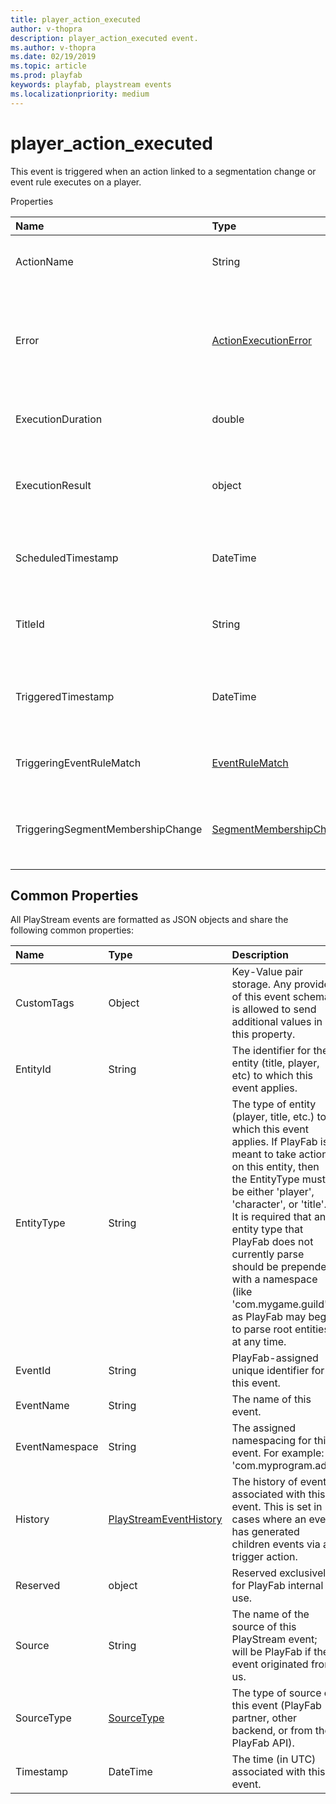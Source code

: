 ```yaml
---
title: player_action_executed
author: v-thopra
description: player_action_executed event.
ms.author: v-thopra
ms.date: 02/19/2019
ms.topic: article
ms.prod: playfab
keywords: playfab, playstream events
ms.localizationpriority: medium
---
```


# player_action_executed

This event is triggered when an action linked to a segmentation change or event rule executes on a player.

Properties

|Name|Type|Description|
| :--------------------|:-------------------|:----------------------|
|ActionName|String|Name of the action that was triggered.|
|Error|[ActionExecutionError](data-types/actionexecutionerror.md)|Information about the error that occurred during execution, if it failed to complete.|
|ExecutionDuration|double|Action execution time in milliseconds.|
|ExecutionResult|object|The object returned from the action execution, if it completed.|
|ScheduledTimestamp|DateTime|Time that the action was scheduled for execution.|
|TitleId|String|The ID of the title to which this player event applies.|
|TriggeredTimestamp|DateTime|Time that the triggering event or segmentation change occurred.|
|TriggeringEventRuleMatch|[EventRuleMatch](data-types/eventrulematch.md)|Event rule match, if any, that triggered the action.|
|TriggeringSegmentMembershipChange|[SegmentMembershipChange](data-types/segmentmembershipchange.md)|Player segmentation change, if any, that triggered the action.|

## Common Properties

All PlayStream events are formatted as JSON objects and share the following common properties:

|Name|Type|Description|
| :--------------------|:-------------------|:----------------------|
|CustomTags|Object|Key-Value pair storage. Any provider of this event schema is allowed to send additional values in this property.|
|EntityId|String|The identifier for the entity (title, player, etc) to which this event applies.|
|EntityType|String|The type of entity (player, title, etc.) to which this event applies. If PlayFab is meant to take action on this entity, then the EntityType must be either 'player', 'character', or 'title'. It is required that any entity type that PlayFab does not currently parse should be prepended with a namespace (like 'com.mygame.guild') as PlayFab may begin to parse root entities at any time.|
|EventId|String|PlayFab-assigned unique identifier for this event.|
|EventName|String|The name of this event.|
|EventNamespace|String|The assigned namespacing for this event. For example: 'com.myprogram.ads'|
|History|[PlayStreamEventHistory](data-types/playstreameventhistory.md)|The history of events associated with this event. This is set in cases where an event has generated children events via a trigger action.|
|Reserved|object|Reserved exclusively for PlayFab internal use.|
|Source|String|The name of the source of this PlayStream event; will be PlayFab if the event originated from us.|
|SourceType|[SourceType](data-types/sourcetype.md)|The type of source of this event (PlayFab partner, other backend, or from the PlayFab API).|
|Timestamp|DateTime|The time (in UTC) associated with this event.|